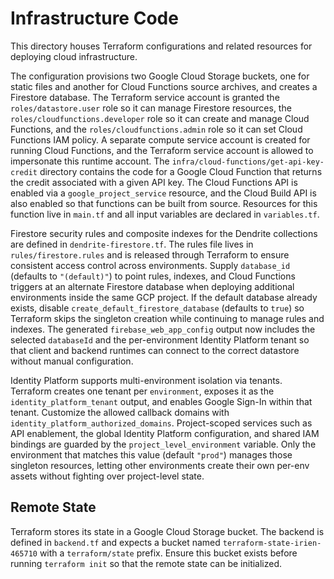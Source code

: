 # Infrastructure Code

This directory houses Terraform configurations and related resources for deploying cloud infrastructure.

The configuration provisions two Google Cloud Storage buckets, one for static
files and another for Cloud Functions source archives, and creates a
Firestore database. The Terraform service account is granted the
`roles/datastore.user` role so it can manage Firestore resources, the
`roles/cloudfunctions.developer` role so it can create and manage Cloud
Functions, and the `roles/cloudfunctions.admin` role so it can set Cloud
Functions IAM policy. A separate compute service account is created for running
Cloud Functions, and the Terraform service account is allowed to
impersonate this runtime account. The `infra/cloud-functions/get-api-key-credit` directory contains the code
for a Google Cloud Function that returns the credit associated with a given API
key. The
Cloud Functions API is enabled via a `google_project_service` resource, and the
Cloud Build API is also enabled so that functions can be built from source.
Resources for this function live in `main.tf` and all input variables are
declared in `variables.tf`.

Firestore security rules and composite indexes for the Dendrite collections are
defined in `dendrite-firestore.tf`. The rules file lives in
`rules/firestore.rules` and is released through Terraform to ensure consistent
access control across environments. Supply `database_id` (defaults to
`"(default)"`) to point rules, indexes, and Cloud Functions triggers at an
alternate Firestore database when deploying additional environments inside the
same GCP project. If the default database already exists, disable
`create_default_firestore_database` (defaults to `true`) so Terraform skips the
singleton creation while continuing to manage rules and indexes. The generated
`firebase_web_app_config` output now includes the selected `databaseId` and the
per-environment Identity Platform tenant so that client and backend runtimes can
connect to the correct datastore without manual configuration.

Identity Platform supports multi-environment isolation via tenants. Terraform
creates one tenant per `environment`, exposes it as the
`identity_platform_tenant` output, and enables Google Sign-In within that
tenant. Customize the allowed callback domains with
`identity_platform_authorized_domains`. Project-scoped services such as API
enablement, the global Identity Platform configuration, and shared IAM bindings
are guarded by the `project_level_environment` variable. Only the environment
that matches this value (default `"prod"`) manages those singleton resources,
letting other environments create their own per-env assets without fighting over
project-level state.

## Remote State

Terraform stores its state in a Google Cloud Storage bucket. The backend is
defined in `backend.tf` and expects a bucket named `terraform-state-irien-465710` with a
`terraform/state` prefix. Ensure this bucket exists before running
`terraform init` so that the remote state can be initialized.
